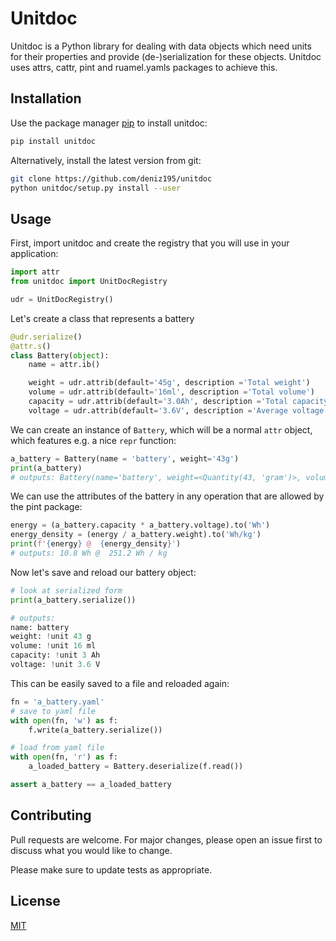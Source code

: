 # Unitdoc

Unitdoc is a Python library for dealing with data objects which need units for their properties and provide (de-)serialization for these objects. Unitdoc uses attrs, cattr, pint and ruamel.yamls packages to achieve this.

## Installation

Use the package manager [pip](https://pip.pypa.io/en/stable/) to install unitdoc:

```bash
pip install unitdoc
```

Alternatively, install the latest version from git:
```bash
git clone https://github.com/deniz195/unitdoc
python unitdoc/setup.py install --user
```

## Usage

First, import unitdoc and create the registry that you will use in your application:
```python
import attr
from unitdoc import UnitDocRegistry

udr = UnitDocRegistry()
```

Let's create a class that represents a battery
```python
@udr.serialize()   
@attr.s()
class Battery(object):
    name = attr.ib()

    weight = udr.attrib(default='45g', description ='Total weight')
    volume = udr.attrib(default='16ml', description ='Total volume')
    capacity = udr.attrib(default='3.0Ah', description ='Total capacity')
    voltage = udr.attrib(default='3.6V', description ='Average voltage')
```

We can create an instance of `Battery`, which will be a normal `attr` object, which features e.g. a nice `repr` function:
```python
a_battery = Battery(name = 'battery', weight='43g')
print(a_battery)
# outputs: Battery(name='battery', weight=<Quantity(43, 'gram')>, volume=<Quantity(16, 'milliliter')>, capacity=<Quantity(3.0, 'Ah')>, voltage=<Quantity(3.6, 'volt')>)
```

We can use the attributes of the battery in any operation that are allowed by the pint package:
```python
energy = (a_battery.capacity * a_battery.voltage).to('Wh')
energy_density = (energy / a_battery.weight).to('Wh/kg')
print(f'{energy} @  {energy_density}')
# outputs: 10.8 Wh @  251.2 Wh / kg
```

Now let's save and reload our battery object:
```python
# look at serialized form
print(a_battery.serialize())

# outputs:
name: battery
weight: !unit 43 g
volume: !unit 16 ml
capacity: !unit 3 Ah
voltage: !unit 3.6 V
```

This can be easily saved to a file and reloaded again:
```python
fn = 'a_battery.yaml'
# save to yaml file
with open(fn, 'w') as f:
    f.write(a_battery.serialize())

# load from yaml file
with open(fn, 'r') as f:
    a_loaded_battery = Battery.deserialize(f.read())

assert a_battery == a_loaded_battery    
```





## Contributing
Pull requests are welcome. For major changes, please open an issue first to discuss what you would like to change.

Please make sure to update tests as appropriate.

## License
[MIT](https://choosealicense.com/licenses/mit/)
